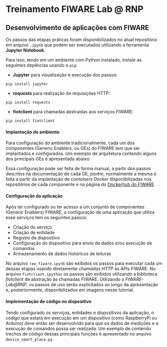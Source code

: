 # Treinamento FIWARE Lab @ RNP
## Desenvolvimento de aplicações com FIWARE

Os passos das etapas práticas foram disponibilizados no atual repositório em arquivo `.ipynb` que podem ser executados utilizando a ferramenta **Jupyter Notebook**.

Para isso, tendo em um ambiente com Python instalado, instale as seguintes depências usando o `pip`:
- **Jupyter** para visualização e execução dos passos:
```
pip install jupyter
```
- **requests** para realização de requisições HTTP:
```
pip install requests
```
- **fiotclient** para chamadas abstraídas aos serviços FIWARE:
```
pip install fiotclient
```

#### Implantação do ambiente

Para configuração do ambiente tradicionalmente, cada um dos componentes (Generic Enablers, ou GEs) do FIWARE tem que ser implantados e configurados.
Um exemplo de arquitetura contendo alguns dos principais GEs é apresentada abaixo:


Essa configuração pode ser feita de forma manual, a partir dos passos descritos na documentação de cada GE, porém, normalmente a mesma é feita a partir da implantação de *containers Docker* disponibilizadas nos repositórios de cada componente e na página do [Dockerhub do FIWARE](https://hub.docker.com/u/fiware/).


#### Configuração da aplicação
Após ter configurado ou ter acesso a um conjunto de componentes (Generic Enablers) FIWARE, a configuração de uma aplicação que utiliza esse serviços tem os seguintes passos:
- Criação do serviço
- Criação de entidade
- Registro de dispositivo
- Configuração do dispositivo para envio de dados e/ou execução de comandos
- Armazenamento de dados históricos de leituras

No arquivo `raw_fiware.ipynb` são exibidos os passos para executar cada um dessas etapas usando diretamente *chamadas HTTP* às APIs FIWARE.
No arquivo `fiotclient.ipython` os passos são exibidos utilizando a biblioteca *fiotclient* de abstração às chamadas FIWARE.
Utilizando o *FIWARE-Lab@RNP*, os passos de uso serão explicitados ao longo da apresentação e, posteriormente, disponibilizados em imagens nesse tutorial.

#### Implementação de código no dispositivo

Tendo configurado os serviços, entidades e dispositivos da aplicação, o código que estará em execução em um dispositivo (como RaspberryPi ou Arduino) deve então ser desenvolvido para que os dados de medições e a execução de comandos possa ser realizada.
Um exemplo de contendo trechos de código dessas principais funções é apresentado no arquivo `device_smart_place.py`.
